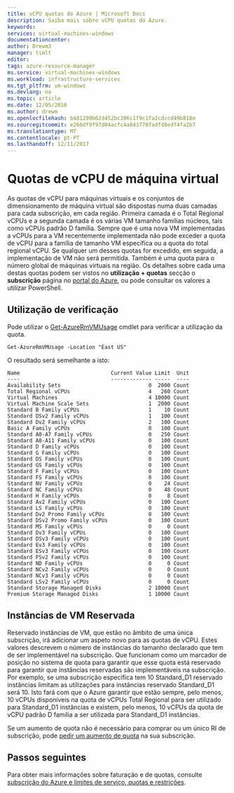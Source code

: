 ```yaml
---
title: vCPU quotas do Azure | Microsoft Docs
description: Saiba mais sobre vCPU quotas do Azure.
keywords: 
services: virtual-machines-windows
documentationcenter: 
author: Drewm3
manager: timlt
editor: 
tags: azure-resource-manager
ms.service: virtual-machines-windows
ms.workload: infrastructure-services
ms.tgt_pltfrm: vm-windows
ms.devlang: na
ms.topic: article
ms.date: 12/05/2016
ms.author: drewm
ms.openlocfilehash: b481299b62d452bc306c1f9c1fa2cdccd49b818e
ms.sourcegitcommit: e266df9f97d04acfc4a843770fadfd8edf4fa2b7
ms.translationtype: MT
ms.contentlocale: pt-PT
ms.lasthandoff: 12/11/2017
---
```

# <a name="virtual-machine-vcpu-quotas"></a>Quotas de vCPU de máquina virtual

As quotas de vCPU para máquinas virtuais e os conjuntos de dimensionamento de máquina virtual são dispostas numa duas camadas para cada subscrição, em cada região. Primeira camada é o Total Regional vCPUs e a segunda camada é os várias VM tamanho famílias núcleos, tais como vCPUs padrão D família. Sempre que é uma nova VM implementadas a vCPUs para a VM recentemente implementada não pode exceder a quota de vCPU para a família de tamanho VM específica ou a quota do total regional vCPU. Se qualquer um desses quotas for excedido, em seguida, a implementação de VM não será permitida. Também é uma quota para o número global de máquinas virtuais na região. Os detalhes sobre cada uma destas quotas podem ser vistos no **utilização + quotas** secção o **subscrição** página no [portal do Azure](https://portal.azure.com), ou pode consultar os valores a utilizar PowerShell.

 
## <a name="check-usage"></a>Utilização de verificação

Pode utilizar o [Get-AzureRmVMUsage](/powershell/module/azurerm.compute/get-azurermvmusage) cmdlet para verificar a utilização da quota.

```azurepowershell-interactive
Get-AzureRmVMUsage -Location "East US"
```

O resultado será semelhante a isto:

```
Name                             Current Value Limit  Unit
----                             ------------- -----  ----
Availability Sets                            0  2000 Count
Total Regional vCPUs                         4   260 Count
Virtual Machines                             4 10000 Count
Virtual Machine Scale Sets                   1  2000 Count
Standard B Family vCPUs                      1    10 Count
Standard DSv2 Family vCPUs                   1   100 Count
Standard Dv2 Family vCPUs                    2   100 Count
Basic A Family vCPUs                         0   100 Count
Standard A0-A7 Family vCPUs                  0   250 Count
Standard A8-A11 Family vCPUs                 0   100 Count
Standard D Family vCPUs                      0   100 Count
Standard G Family vCPUs                      0   100 Count
Standard DS Family vCPUs                     0   100 Count
Standard GS Family vCPUs                     0   100 Count
Standard F Family vCPUs                      0   100 Count
Standard FS Family vCPUs                     0   100 Count
Standard NV Family vCPUs                     0    24 Count
Standard NC Family vCPUs                     0    48 Count
Standard H Family vCPUs                      0     8 Count
Standard Av2 Family vCPUs                    0   100 Count
Standard LS Family vCPUs                     0   100 Count
Standard Dv2 Promo Family vCPUs              0   100 Count
Standard DSv2 Promo Family vCPUs             0   100 Count
Standard MS Family vCPUs                     0     0 Count
Standard Dv3 Family vCPUs                    0   100 Count
Standard DSv3 Family vCPUs                   0   100 Count
Standard Ev3 Family vCPUs                    0   100 Count
Standard ESv3 Family vCPUs                   0   100 Count
Standard FSv2 Family vCPUs                   0   100 Count
Standard ND Family vCPUs                     0     0 Count
Standard NCv2 Family vCPUs                   0     0 Count
Standard NCv3 Family vCPUs                   0     0 Count
Standard LSv2 Family vCPUs                   0     0 Count
Standard Storage Managed Disks               2 10000 Count
Premium Storage Managed Disks                1 10000 Count

```


## <a name="reserved-vm-instances"></a>Instâncias de VM Reservada
Reservado instâncias de VM, que estão no âmbito de uma única subscrição, irá adicionar um aspeto novo para as quotas de vCPU. Estes valores descrevem o número de instâncias do tamanho declarado que tem de ser implementável na subscrição. Que funcionam como um marcador de posição no sistema de quota para garantir que esse quota está reservado para garantir que instâncias reservadas são implementáveis na subscrição. Por exemplo, se uma subscrição específica tem 10 Standard_D1 reservado instâncias limitam as utilizações para instâncias reservado Standard_D1 será 10. Isto fará com que o Azure garantir que estão sempre, pelo menos, 10 vCPUs disponíveis na quota de vCPUs Total Regional para ser utilizado para Standard_D1 instâncias e existem, pelo menos, 10 vCPUs da quota de vCPU padrão D família a ser utilizada para Standard_D1 instâncias.

Se um aumento de quota não é necessário para comprar ou um único RI de subscrição, pode [pedir um aumento de quota](https://docs.microsoft.com/azure/azure-supportability/resource-manager-core-quotas-request) na sua subscrição.

## <a name="next-steps"></a>Passos seguintes

Para obter mais informações sobre faturação e de quotas, consulte [subscrição do Azure e limites de serviço, quotas e restrições](https://docs.microsoft.com/azure/azure-subscription-service-limits?toc=/azure/billing/TOC.json).